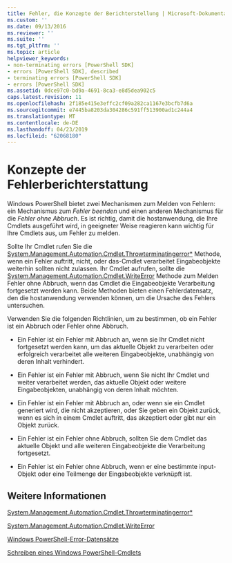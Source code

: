 ```yaml
---
title: Fehler, die Konzepte der Berichterstellung | Microsoft-Dokumentation
ms.custom: ''
ms.date: 09/13/2016
ms.reviewer: ''
ms.suite: ''
ms.tgt_pltfrm: ''
ms.topic: article
helpviewer_keywords:
- non-terminating errors [PowerShell SDK]
- errors [PowerShell SDK], described
- terminating errors [PowerShell SDK]
- errors [PowerShell SDK]
ms.assetid: 0dce97c0-bd9a-4691-8ca3-e8d5dea902c5
caps.latest.revision: 11
ms.openlocfilehash: 2f185e415e3effc2cf09a282ca1167e3bcfb7d6a
ms.sourcegitcommit: e7445ba8203da304286c591ff513900ad1c244a4
ms.translationtype: MT
ms.contentlocale: de-DE
ms.lasthandoff: 04/23/2019
ms.locfileid: "62068180"
---
```

# <a name="error-reporting-concepts"></a>Konzepte der Fehlerberichterstattung

Windows PowerShell bietet zwei Mechanismen zum Melden von Fehlern: ein Mechanismus zum *Fehler beenden* und einen anderen Mechanismus für die *Fehler ohne Abbruch*. Es ist richtig, damit die hostanwendung, die Ihre Cmdlets ausgeführt wird, in geeigneter Weise reagieren kann wichtig für Ihre Cmdlets aus, um Fehler zu melden.

Sollte Ihr Cmdlet rufen Sie die [System.Management.Automation.Cmdlet.Throwterminatingerror*](/dotnet/api/System.Management.Automation.Cmdlet.ThrowTerminatingError) Methode, wenn ein Fehler auftritt, nicht, oder das-Cmdlet verarbeitet Eingabeobjekte weiterhin sollten nicht zulassen. Ihr Cmdlet aufrufen, sollte die [System.Management.Automation.Cmdlet.WriteError](/dotnet/api/System.Management.Automation.Cmdlet.WriteError) Methode zum Melden Fehler ohne Abbruch, wenn das Cmdlet die Eingabeobjekte Verarbeitung fortgesetzt werden kann. Beide Methoden bieten einen Fehlerdatensatz, den die hostanwendung verwenden können, um die Ursache des Fehlers untersuchen.

Verwenden Sie die folgenden Richtlinien, um zu bestimmen, ob ein Fehler ist ein Abbruch oder Fehler ohne Abbruch.

- Ein Fehler ist ein Fehler mit Abbruch an, wenn sie Ihr Cmdlet nicht fortgesetzt werden kann, um das aktuelle Objekt zu verarbeiten oder erfolgreich verarbeitet alle weiteren Eingabeobjekte, unabhängig von deren Inhalt verhindert.

- Ein Fehler ist ein Fehler mit Abbruch, wenn Sie nicht Ihr Cmdlet und weiter verarbeitet werden, das aktuelle Objekt oder weitere Eingabeobjekten, unabhängig von deren Inhalt möchten.

- Ein Fehler ist ein Fehler mit Abbruch an, oder wenn sie ein Cmdlet generiert wird, die nicht akzeptieren, oder Sie geben ein Objekt zurück, wenn es sich in einem Cmdlet auftritt, das akzeptiert oder gibt nur ein Objekt zurück.

- Ein Fehler ist ein Fehler ohne Abbruch, sollten Sie dem Cmdlet das aktuelle Objekt und alle weiteren Eingabeobjekte die Verarbeitung fortgesetzt.

- Ein Fehler ist ein Fehler ohne Abbruch, wenn er eine bestimmte input-Objekt oder eine Teilmenge der Eingabeobjekte verknüpft ist.

## <a name="see-also"></a>Weitere Informationen

[System.Management.Automation.Cmdlet.Throwterminatingerror*](/dotnet/api/System.Management.Automation.Cmdlet.ThrowTerminatingError)

[System.Management.Automation.Cmdlet.WriteError](/dotnet/api/System.Management.Automation.Cmdlet.WriteError)

[Windows PowerShell-Error-Datensätze](./windows-powershell-error-records.md)

[Schreiben eines Windows PowerShell-Cmdlets](./writing-a-windows-powershell-cmdlet.md)
